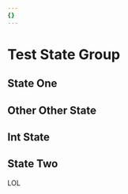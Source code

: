 ```yaml
---
{}
---
```


# Test State Group

## State One

## Other Other State

## Int State

## State Two

LOL
